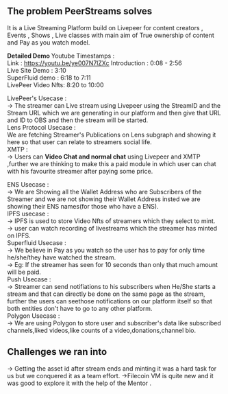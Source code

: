 <b><h2>The problem PeerStreams solves</b></h2>
It is a Live Streaming Platform build on Livepeer for content creators , Events , Shows , Live classes with main aim of True ownership of content and Pay as you watch model.

<b>Detailed Demo </b>
Youtube Timestamps :<br>
Link : https://youtu.be/ye007N7lZXc
Introduction : 0:08 - 2:56<br>
Live Site Demo : 3:10<br>
SuperFluid demo : 6:18 to 7:11<br>
LivePeer Video Nfts: 8:20 to 10:00<br>

LivePeer's Usecase :<br>
-> The streamer can Live stream using Livepeer using the StreamID and the Stream URL which we are generating in our platform and then give that URL and ID to OBS and then the stream will be started.<br>
Lens Protocol Usecase :<br>
We are fetching Streamer's Publications on Lens subgraph and showing it here so that user can relate to streamers social life.<br>
XMTP :<br>
-> Users can <b>Video Chat and normal chat</b> using Livepeer and XMTP ,further we are thinking to make this a paid module in which user can chat with his favourite streamer after paying some price.<br>

ENS Usecase :<br>
-> We are Showing all the Wallet Address who are Subscribers of the Streamer and we are not showing their Wallet Address insted we are showing their ENS names(for those who have a ENS).<br>
IPFS usecase :<br>
-> IPFS is used to store Video Nfts of streamers which they select to mint.<br>
-> user can watch recording of livestreams which the streamer has minted on IPFS.<br>
Superfluid Usecase :<br>
-> We believe in Pay as you watch so the user has to pay for only time he/she/they have watched the stream.<br>
-> Eg: If the streamer has seen for 10 seconds than only that much amount will be paid.<br>
Push Usecase : <br>
-> Streamer can send notifiations to his subscribers when He/She starts a stream and that can directly be done on the same page as the stream,<br>
further the users can seethose notifications on our platform itself so that both entities don't have to go to any other platform.<br>
Polygon Usecase :<br>
-> We are using Polygon to store user and subscriber's data like subscribed channels,liked videos,like counts of a video,donations,channel bio.


<b><h2>Challenges we ran into</b></h2>
-> Getting the asset id after stream ends and minting it was a hard task for us but we conquered it as a team effort.
->Filecoin VM is quite new and it was good to explore it with the help of the Mentor .
